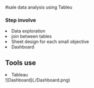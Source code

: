 #sale data analysis using Tableu
<h3>Step involve </h3>
<li>Data exploration</lis>
<li> join between tables</lis>
<li> Sheet design for each small objective </lis>
<li> Dashboard </lis>

<h2> Tools use</h2>
<li>Tableau</li>
![Dashboard](./Dashboard.png)
